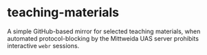 # teaching-materials

A simple GitHub-based mirror for selected teaching materials, when automated protocol-blocking by the Mittweida UAS server prohibits interactive `webr` sessions. 
